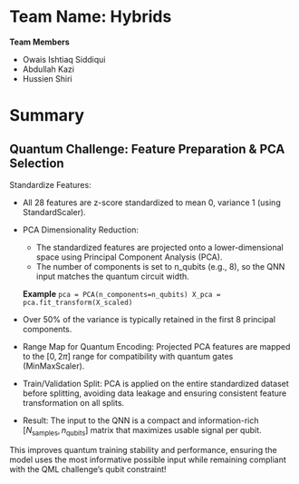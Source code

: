 
# Team Name: Hybrids
**Team Members**
- Owais Ishtiaq Siddiqui
- Abdullah Kazi
- Hussien Shiri

# Summary
## Quantum Challenge: Feature Preparation & PCA Selection
Standardize Features:
- All 28 features are z-score standardized to mean 0, variance 1 (using StandardScaler).

- PCA Dimensionality Reduction:
  - The standardized features are projected onto a lower-dimensional space using Principal Component Analysis (PCA).
  - The number of components is set to n_qubits (e.g., 8), so the QNN input matches the quantum circuit width.

  **Example**
  `
    pca = PCA(n_components=n_qubits)
    X_pca = pca.fit_transform(X_scaled)
  `
- Over 50% of the variance is typically retained in the first 8 principal components.

- Range Map for Quantum Encoding:
  Projected PCA features are mapped to the $[0, 2\pi]$ range for compatibility with quantum gates (MinMaxScaler).
- Train/Validation Split:
  PCA is applied on the entire standardized dataset before splitting, avoiding data leakage and ensuring consistent feature transformation on all splits.

- Result:
  The input to the QNN is a compact and information-rich $[N_\text{samples},n_{\text{qubits}}]$ matrix that maximizes usable signal per qubit.

This improves quantum training stability and performance, ensuring the model uses the most informative possible input while remaining compliant with the QML challenge’s   qubit constraint!

